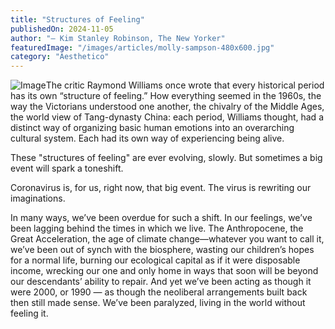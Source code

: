 ```yaml
---
title: "Structures of Feeling"
publishedOn: 2024-11-05
author: "— Kim Stanley Robinson, The New Yorker"
featuredImage: "/images/articles/molly-sampson-480x600.jpg"
category: "Aesthetico"
---
```


![Image](/images/articles/molly-sampson-480x600.jpg)The critic Raymond Williams once wrote that every historical period has its own “structure of feeling.” How everything seemed in the 1960s, the way the Victorians understood one another, the chivalry of the Middle Ages, the world view of Tang-dynasty China: each period, Williams thought, had a distinct way of organizing basic human emotions into an overarching cultural system. Each had its own way of experiencing being alive.

These "structures of feeling" are ever evolving, slowly. But sometimes a big event will spark a toneshift.

Coronavirus is, for us, right now, that big event. The virus is rewriting our imaginations.

In many ways, we’ve been overdue for such a shift. In our feelings, we’ve been lagging behind the times in which we live. The Anthropocene, the Great Acceleration, the age of climate change—whatever you want to call it, we’ve been out of synch with the biosphere, wasting our children’s hopes for a normal life, burning our ecological capital as if it were disposable income, wrecking our one and only home in ways that soon will be beyond our descendants’ ability to repair. And yet we’ve been acting as though it were 2000, or 1990 — as though the neoliberal arrangements built back then still made sense. We’ve been paralyzed, living in the world without feeling it.

‍
